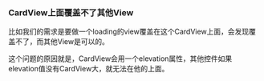 ### CardView上面覆盖不了其他View

比如我们的需求是要做一个loading的view覆盖在这个CardView上面，会发现覆盖不了，而其他View是可以的。

这个问题的原因就是，CardView会用一个elevation属性，其他控件如果elevation值没有CardView大，就无法在他的上面。